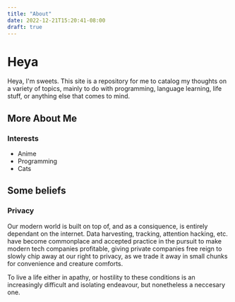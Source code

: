 ```yaml
---
title: "About"
date: 2022-12-21T15:20:41-08:00
draft: true
---
```


# Heya
Heya, I'm sweets. This site is a repository for me to catalog my thoughts on a variety of topics, mainly to do with programming, language learning, life stuff, or anything else that comes to mind. 

## More About Me

### Interests
 - Anime
 - Programming
 - Cats


## Some beliefs

### Privacy
Our modern world is built on top of, and as a consiquence, is entirely dependant on the internet. Data harvesting, tracking, attention hacking, etc. have become commonplace and accepted practice in the pursuit to make modern tech companies profitable, giving private companies free reign to slowly chip away at our right to privacy, as we trade it away in small chunks for convenience and creature comforts. 

To live a life either in apathy, or hostility to these conditions is an increasingly difficult and isolating endeavour, but nonetheless a neccesary one.


